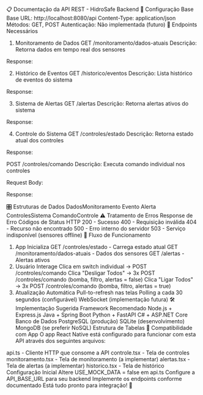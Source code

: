 📋 Documentação da API REST - HidroSafe Backend
🔧 Configuração Base
Base URL: http://localhost:8080/api
Content-Type: application/json
Métodos: GET, POST
Autenticação: Não implementada (futuro)
🎯 Endpoints Necessários
1. Monitoramento de Dados
GET /monitoramento/dados-atuais
Descrição: Retorna dados em tempo real dos sensores

Response:

2. Histórico de Eventos
GET /historico/eventos
Descrição: Lista histórico de eventos do sistema

Response:

3. Sistema de Alertas
GET /alertas
Descrição: Retorna alertas ativos do sistema

Response:

4. Controle do Sistema
GET /controles/estado
Descrição: Retorna estado atual dos controles

Response:

POST /controles/comando
Descrição: Executa comando individual nos controles

Request Body:

Response:

🎛️ Estruturas de Dados
DadosMonitoramento
Evento
Alerta
ControlesSistema
ComandoControle
⚠️ Tratamento de Erros
Response de Erro
Códigos de Status HTTP
200 - Sucesso
400 - Requisição inválida
404 - Recurso não encontrado
500 - Erro interno do servidor
503 - Serviço indisponível (sensores offline)
🔄 Fluxo de Funcionamento
1. App Inicializa
GET /controles/estado - Carrega estado atual
GET /monitoramento/dados-atuais - Dados dos sensores
GET /alertas - Alertas ativos
2. Usuário Interage
Clica em switch individual → POST /controles/comando
Clica "Desligar Todos" → 3x POST /controles/comando (bomba, filtro, alertas = false)
Clica "Ligar Todos" → 3x POST /controles/comando (bomba, filtro, alertas = true)
3. Atualização Automática
Pull-to-refresh nas telas
Polling a cada 30 segundos (configurável)
WebSocket (implementação futura)
🛠️ Implementação Sugerida
Framework Recomendado
Node.js + Express.js
Java + Spring Boot
Python + FastAPI
C# + ASP.NET Core
Banco de Dados
PostgreSQL (produção)
SQLite (desenvolvimento)
MongoDB (se preferir NoSQL)
Estrutura de Tabelas
📱 Compatibilidade com App
O app React Native está configurado para funcionar com esta API através dos seguintes arquivos:

api.ts - Cliente HTTP que consome a API
controle.tsx - Tela de controles
monitoramento.tsx - Tela de monitoramento (a implementar)
alertas.tsx - Tela de alertas (a implementar)
historico.tsx - Tela de histórico
Configuração Inicial
Altere USE_MOCK_DATA = false em api.ts
Configure a API_BASE_URL para seu backend
Implemente os endpoints conforme documentado
Está tudo pronto para integração! 🚀